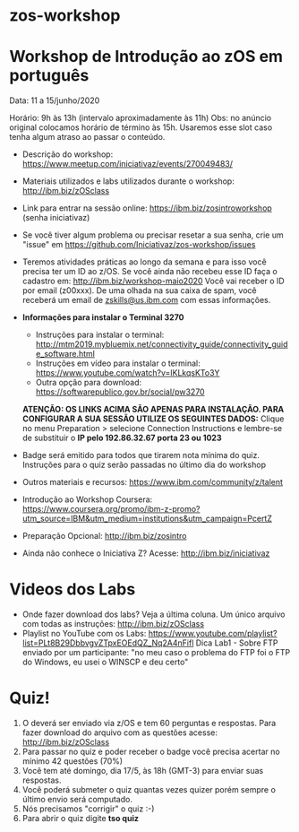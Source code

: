 # zos-workshop
# Workshop de Introdução ao zOS em português

Data: 11 a 15/junho/2020

Horário: 9h às 13h (intervalo aproximadamente às 11h)
Obs: no anúncio original colocamos horário de término às 15h. Usaremos esse slot caso tenha algum atraso ao passar o conteúdo. 

* Descrição do workshop: https://www.meetup.com/iniciativaz/events/270049483/

* Materiais utilizados e labs utilizados durante o workshop: http://ibm.biz/zOSclass

* Link para entrar na sessão online: https://ibm.biz/zosintroworkshop (senha iniciativaz) 

* Se você tiver algum problema ou precisar resetar a sua senha, crie um "issue" em https://github.com/Iniciativaz/zos-workshop/issues    

* Teremos atividades práticas ao longo da semana e para isso você precisa ter um ID ao z/OS. 
Se você ainda não recebeu esse ID faça o cadastro em: http://ibm.biz/workshop-maio2020
Você vai receber o ID por email (z00xxx). 
De uma olhada na sua caixa de spam, você receberá um email de zskills@us.ibm.com com essas informações.

* **Informações para instalar o Terminal 3270** 
   * Instruções para instalar o terminal: http://mtm2019.mybluemix.net/connectivity_guide/connectivity_guide_software.html 
   * Instruções em vídeo para instalar o terminal: https://www.youtube.com/watch?v=lKLkqsKTo3Y
   * Outra opção para download: https://softwarepublico.gov.br/social/pw3270
   
   **ATENÇÃO: OS LINKS ACIMA SÃO APENAS PARA INSTALAÇÃO. PARA CONFIGURAR A SUA SESSÃO UTILIZE OS SEGUINTES DADOS:** 
   Clique no menu Preparation > selecione Connection Instructions e lembre-se de substituir o **IP pelo 192.86.32.67 porta 23 ou 1023**
   
* Badge será emitido para todos que tirarem nota mínima do quiz. Instruções para o quiz serão passadas no último dia do workshop

* Outros materiais e recursos: https://www.ibm.com/community/z/talent
* Introdução ao Workshop Coursera: https://www.coursera.org/promo/ibm-z-promo?utm_source=IBM&utm_medium=institutions&utm_campaign=PcertZ 
* Preparação Opcional: http://ibm.biz/zosintro 

* Ainda não conhece o Iniciativa Z? Acesse: http://ibm.biz/iniciativaz

# Videos dos Labs
* Onde fazer download dos labs? Veja a última coluna. Um único arquivo com todas as instruções: http://ibm.biz/zOSclass
* Playlist no YouTube com os Labs: https://www.youtube.com/playlist?list=PLt8B29DbbvgvZTpxEOEdQZ_Nq2A4nFifl
Dica Lab1 - Sobre FTP enviado por um participante: "no meu caso o problema do FTP foi o FTP do Windows, eu usei o WINSCP e deu certo"

# Quiz!

1. O deverá ser enviado via z/OS e tem 60 perguntas e respostas. Para fazer download do arquivo com as questões acesse: http://ibm.biz/zOSclass
2. Para passar no quiz e poder receber o badge você precisa acertar no mínimo 42 questões (70%)
3. Você tem até domingo, dia 17/5, às 18h (GMT-3) para enviar suas respostas. 
4. Você poderá submeter o quiz quantas vezes quizer porém sempre o último envio será computado.
5. Nós precisamos "corrigir" o quiz :-)  
6. Para abrir o quiz digite **tso quiz**



